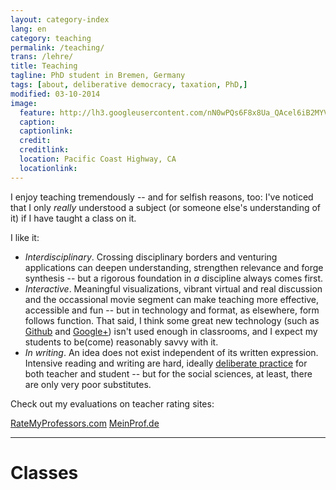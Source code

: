 ```yaml
---
layout: category-index
lang: en
category: teaching
permalink: /teaching/
trans: /lehre/
title: Teaching
tagline: PhD student in Bremen, Germany
tags: [about, deliberative democracy, taxation, PhD,]
modified: 03-10-2014
image:
  feature: http://lh3.googleusercontent.com/nN0wPQs6F8x8Ua_QAcel6iB2MYVUmuQS3wQVgq86eCTb=w1518-h354-no
  caption:
  captionlink:
  credit:
  creditlink:
  location: Pacific Coast Highway, CA
  locationlink:
---
```


I enjoy teaching tremendously -- and for selfish reasons, too:
I've noticed that I only *really* understood a subject (or someone else's understanding of it) if I have taught a class on it.


I like it:

- *Interdisciplinary*.
Crossing disciplinary borders and venturing applications can deepen understanding, strengthen relevance and forge synthesis -- but a rigorous foundation in *a* discipline always comes first.
- *Interactive*.
Meaningful visualizations, vibrant virtual and real discussion and the occassional movie segment can make teaching more effective, accessible and fun -- but in technology and format, as elsewhere, form follows function.
That said, I think some great new technology (such as [Github](http://www.github.com) and [Google+](http://plus.google.com)) isn't used enough in classrooms, and I expect my students to be(come) reasonably savvy with it.
- *In writing*.
An idea does not exist independent of its written expression.
Intensive reading and writing are hard, ideally [deliberate practice](http://en.wikipedia.org/wiki/Practice_(learning_method)#Deliberate_practice) for both teacher and student -- but for the social sciences, at least, there are only very poor substitutes.

Check out my evaluations on teacher rating sites:

<div markdown="0"><a href="http://www.ratemyprofessors.com/ShowRatings.jsp?tid=1144707" class="btn">RateMyProfessors.com</a> <a href="http://www.meinprof.de/lecturers/Maximilian_Held" class="btn">MeinProf.de</a></div>

--------------

# Classes